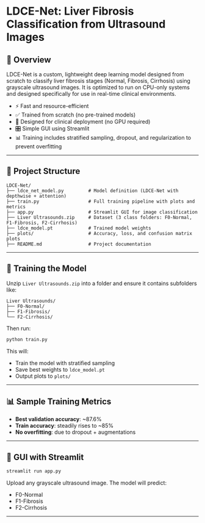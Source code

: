 # LDCE-Net: Liver Fibrosis Classification from Ultrasound Images

## 🧠 Overview
LDCE-Net is a custom, lightweight deep learning model designed from scratch to classify liver fibrosis stages (Normal, Fibrosis, Cirrhosis) using grayscale ultrasound images. It is optimized to run on CPU-only systems and designed specifically for use in real-time clinical environments.

- ⚡ Fast and resource-efficient
- ✅ Trained from scratch (no pre-trained models)
- 🏥 Designed for clinical deployment (no GPU required)
- 🎛️ Simple GUI using Streamlit
- 📊 Training includes stratified sampling, dropout, and regularization to prevent overfitting

---

## 📂 Project Structure
```
LDCE-Net/
├── ldce_net_model.py         # Model definition (LDCE-Net with depthwise + attention)
├── train.py                  # Full training pipeline with plots and metrics
├── app.py                    # Streamlit GUI for image classification
├── Liver Ultrasounds.zip     # Dataset (3 class folders: F0-Normal, F1-Fibrosis, F2-Cirrhosis)
├── ldce_model.pt             # Trained model weights
├── plots/                    # Accuracy, loss, and confusion matrix plots
├── README.md                 # Project documentation
```

---

## 🧪 Training the Model
Unzip `Liver Ultrasounds.zip` into a folder and ensure it contains subfolders like:
```
Liver Ultrasounds/
├── F0-Normal/
├── F1-Fibrosis/
└── F2-Cirrhosis/
```
Then run:
```bash
python train.py
```
This will:
- Train the model with stratified sampling
- Save best weights to `ldce_model.pt`
- Output plots to `plots/`

---

## 📊 Sample Training Metrics
- **Best validation accuracy**: ~87.6%
- **Train accuracy**: steadily rises to ~85%
- **No overfitting**: due to dropout + augmentations

---

## 🚀 GUI with Streamlit
```bash
streamlit run app.py
```
Upload any grayscale ultrasound image. The model will predict:
- F0-Normal
- F1-Fibrosis
- F2-Cirrhosis

---

